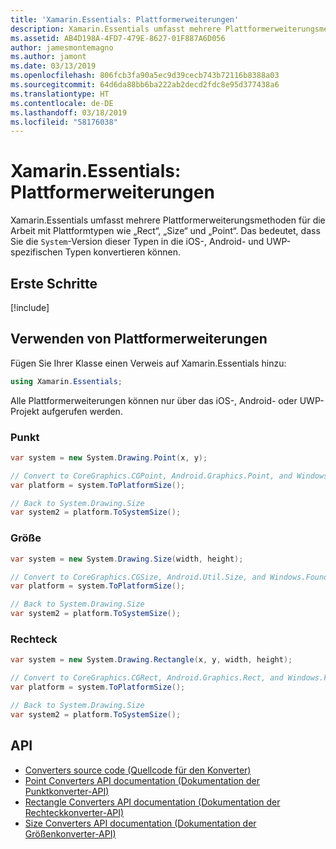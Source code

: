 ```yaml
---
title: 'Xamarin.Essentials: Plattformerweiterungen'
description: Xamarin.Essentials umfasst mehrere Plattformerweiterungsmethoden für die Arbeit mit Plattformtypen wie „Rect“, „Size“ und „Point“.
ms.assetid: AB4D198A-4FD7-479E-8627-01F887A6D056
author: jamesmontemagno
ms.author: jamont
ms.date: 03/13/2019
ms.openlocfilehash: 806fcb3fa90a5ec9d39cecb743b72116b8388a03
ms.sourcegitcommit: 64d6da88bb6ba222ab2decd2fdc8e95d377438a6
ms.translationtype: HT
ms.contentlocale: de-DE
ms.lasthandoff: 03/18/2019
ms.locfileid: "58176038"
---
```

# <a name="xamarinessentials-platform-extensions"></a>Xamarin.Essentials: Plattformerweiterungen

Xamarin.Essentials umfasst mehrere Plattformerweiterungsmethoden für die Arbeit mit Plattformtypen wie „Rect“, „Size“ und „Point“. Das bedeutet, dass Sie die `System`-Version dieser Typen in die iOS-, Android- und UWP-spezifischen Typen konvertieren können. 

## <a name="get-started"></a>Erste Schritte

[!include[](~/essentials/includes/get-started.md)]

## <a name="using-platform-extensions"></a>Verwenden von Plattformerweiterungen

Fügen Sie Ihrer Klasse einen Verweis auf Xamarin.Essentials hinzu:

```csharp
using Xamarin.Essentials;
```

Alle Plattformerweiterungen können nur über das iOS-, Android- oder UWP-Projekt aufgerufen werden.

### <a name="point"></a>Punkt

```csharp
var system = new System.Drawing.Point(x, y);

// Convert to CoreGraphics.CGPoint, Android.Graphics.Point, and Windows.Foundation.Point
var platform = system.ToPlatformSize();

// Back to System.Drawing.Size
var system2 = platform.ToSystemSize();
```

### <a name="size"></a>Größe

```csharp
var system = new System.Drawing.Size(width, height);

// Convert to CoreGraphics.CGSize, Android.Util.Size, and Windows.Foundation.Size
var platform = system.ToPlatformSize();

// Back to System.Drawing.Size
var system2 = platform.ToSystemSize();
```

### <a name="rectangle"></a>Rechteck

```csharp
var system = new System.Drawing.Rectangle(x, y, width, height);

// Convert to CoreGraphics.CGRect, Android.Graphics.Rect, and Windows.Foundation.Rect
var platform = system.ToPlatformSize();

// Back to System.Drawing.Size
var system2 = platform.ToSystemSize();
```

## <a name="api"></a>API

- [Converters source code (Quellcode für den Konverter)](https://github.com/xamarin/Essentials/tree/master/Xamarin.Essentials/Types/PlatformExtensions)
- [Point Converters API documentation (Dokumentation der Punktkonverter-API)](xref:Xamarin.Essentials.PointConverters)
- [Rectangle Converters API documentation (Dokumentation der Rechteckkonverter-API)](xref:Xamarin.Essentials.RectangleConverters)
- [Size Converters API documentation (Dokumentation der Größenkonverter-API)](xref:Xamarin.Essentials.SizeConverters)
